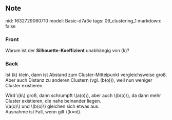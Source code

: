 ## Note
nid: 1632729060710
model: Basic-d7a3e
tags: 09_clustering_1
markdown: false

### Front
Warum ist der <b>Silhouette-Koeffizient</b> unabhängig von \(k\)?

### Back
Ist \(k\) klein, dann ist Abstand zum Cluster-Mittelpunkt vergleichsweise groß. Aber auch Distanz zu anderen Clustern (vgl. \(b(o)\)), weil nun weniger Cluster existieren.<div>
</div><div>Wird \(k\) groß, dann schrumpft \(a(o)\), aber auch \(b(o)\), da dann mehr Cluster existieren, die nahe beinander liegen.</div><div>\(a(o)\) und \(b(o)\) gleichen sich etwas aus.</div><div>
</div><div>Ausnahme ist Fall, wenn gilt \(k=n\).</div>
